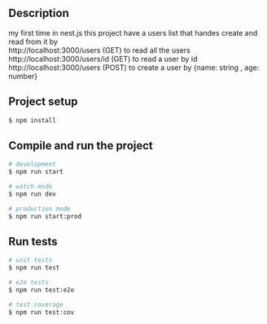 ## Description

my first time in nest.js
this project have a users list that handes create and read from it by <br>
http://localhost:3000/users (GET) to read all the users<br>
http://localhost:3000/users/id (GET) to read a user by id<br>
http://localhost:3000/users (POST) to create a user by {name: string , age: number}<br>

## Project setup

```bash
$ npm install
```

## Compile and run the project

```bash
# development
$ npm run start

# watch mode
$ npm run dev

# production mode
$ npm run start:prod
```

## Run tests

```bash
# unit tests
$ npm run test

# e2e tests
$ npm run test:e2e

# test coverage
$ npm run test:cov
```
